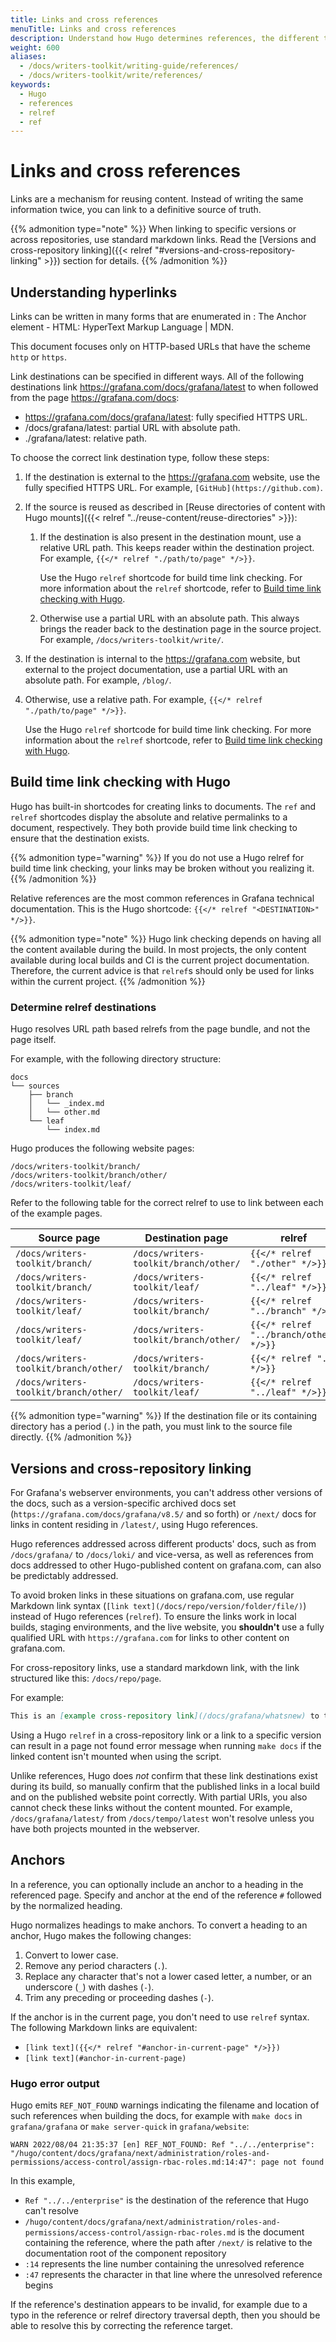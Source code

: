 ```yaml
---
title: Links and cross references
menuTitle: Links and cross references
description: Understand how Hugo determines references, the different types of references, and how to use them.
weight: 600
aliases:
  - /docs/writers-toolkit/writing-guide/references/
  - /docs/writers-toolkit/write/references/
keywords:
  - Hugo
  - references
  - relref
  - ref
---
```


# Links and cross references

Links are a mechanism for reusing content.
Instead of writing the same information twice, you can link to a definitive source of truth.

{{% admonition type="note" %}}
When linking to specific versions or across repositories, use standard markdown links. Read the [Versions and cross-repository linking]({{< relref "#versions-and-cross-repository-linking" >}}) section for details.
{{% /admonition %}}

## Understanding hyperlinks

Links can be written in many forms that are enumerated in [<a>: The Anchor element - HTML: HyperText Markup Language | MDN](https://developer.mozilla.org/en-US/docs/Web/HTML/Element/a#href).

This document focuses only on HTTP-based URLs that have the scheme `http` or `https`.

Link destinations can be specified in different ways.
All of the following destinations link https://grafana.com/docs/grafana/latest to when followed from the page https://grafana.com/docs:

- https://grafana.com/docs/grafana/latest: fully specified HTTPS URL.
- /docs/grafana/latest: partial URL with absolute path.
- ./grafana/latest: relative path.

To choose the correct link destination type, follow these steps:

1. If the destination is external to the https://grafana.com website, use the fully specified HTTPS URL.
   For example, `[GitHub](https://github.com)`.
1. If the source is reused as described in [Reuse directories of content with Hugo mounts]({{< relref "../reuse-content/reuse-directories" >}}):

   1. If the destination is also present in the destination mount, use a relative URL path.
      This keeps reader within the destination project.
      For example, `{{</* relref "./path/to/page" */>}}`.

      Use the Hugo `relref` shortcode for build time link checking.
      For more information about the `relref` shortcode, refer to [Build time link checking with Hugo](#build-time-link-checking-with-hugo).

   1. Otherwise use a partial URL with an absolute path.
      This always brings the reader back to the destination page in the source project.
      For example, `/docs/writers-toolkit/write/`.

1. If the destination is internal to the https://grafana.com website, but external to the project documentation,
   use a partial URL with an absolute path.
   For example, `/blog/`.
1. Otherwise, use a relative path.
   For example, `{{</* relref "./path/to/page" */>}}`.

   Use the Hugo `relref` shortcode for build time link checking.
   For more information about the `relref` shortcode, refer to [Build time link checking with Hugo](#build-time-link-checking-with-hugo).

## Build time link checking with Hugo

Hugo has built-in shortcodes for creating links to documents.
The `ref` and `relref` shortcodes display the absolute and relative permalinks to a document, respectively.
They both provide build time link checking to ensure that the destination exists.

{{% admonition type="warning" %}}
If you do not use a Hugo relref for build time link checking, your links may be broken without you realizing it.
{{% /admonition %}}

Relative references are the most common references in Grafana technical documentation.
This is the Hugo shortcode: `{{</* relref "<DESTINATION>" */>}}`.

{{% admonition type="note" %}}
Hugo link checking depends on having all the content available during the build.
In most projects, the only content available during local builds and CI is the current project documentation.
Therefore, the current advice is that `relref`s should only be used for links within the current project.
{{% /admonition %}}

### Determine relref destinations

Hugo resolves URL path based relrefs from the page bundle, and not the page itself.

For example, with the following directory structure:

```
docs
└── sources
    ├── branch
    │   └── _index.md
    │   └── other.md
    └── leaf
        └── index.md
```

Hugo produces the following website pages:

```
/docs/writers-toolkit/branch/
/docs/writers-toolkit/branch/other/
/docs/writers-toolkit/leaf/
```

Refer to the following table for the correct relref to use to link between each of the example pages.

| Source page                           | Destination page                      | relref                                 |
| ------------------------------------- | ------------------------------------- | -------------------------------------- |
| `/docs/writers-toolkit/branch/`       | `/docs/writers-toolkit/branch/other/` | `{{</* relref "./other" */>}}`         |
| `/docs/writers-toolkit/branch/`       | `/docs/writers-toolkit/leaf/`         | `{{</* relref "../leaf" */>}}`         |
| `/docs/writers-toolkit/leaf/`         | `/docs/writers-toolkit/branch/`       | `{{</* relref "../branch" */>}}`       |
| `/docs/writers-toolkit/leaf/`         | `/docs/writers-toolkit/branch/other/` | `{{</* relref "../branch/other" */>}}` |
| `/docs/writers-toolkit/branch/other/` | `/docs/writers-toolkit/branch/`       | `{{</* relref "." */>}}`               |
| `/docs/writers-toolkit/branch/other/` | `/docs/writers-toolkit/leaf/`         | `{{</* relref "../leaf" */>}}`         |

{{% admonition type="warning" %}}
If the destination file or its containing directory has a period (`.`) in the path, you must link to the source file directly.
{{% /admonition %}}

## Versions and cross-repository linking

For Grafana's webserver environments, you can't address other versions of the docs, such as a version-specific archived docs set (`https://grafana.com/docs/grafana/v8.5/` and so forth) or `/next/` docs for links in content residing in `/latest/`, using Hugo references.

Hugo references addressed across different products' docs, such as from `/docs/grafana/` to `/docs/loki/` and vice-versa, as well as references from docs addressed to other Hugo-published content on grafana.com, can also be predictably addressed.

To avoid broken links in these situations on grafana.com, use regular Markdown link syntax (`[link text](/docs/repo/version/folder/file/)`) instead of Hugo references (`relref`). To ensure the links work in local builds, staging environments, and the live website, you **shouldn't** use a fully qualified URL with `https://grafana.com` for links to other content on grafana.com.

For cross-repository links, use a standard markdown link, with the link structured like this: `/docs/repo/page`.

For example:

```markdown
This is an [example cross-repository link](/docs/grafana/whatsnew) to the Grafana repository.
```

Using a Hugo `relref` in a cross-repository link or a link to a specific version can result in a page not found error message when running `make docs` if the linked content isn't mounted when using the script.

Unlike references, Hugo does _not_ confirm that these link destinations exist during its build, so manually confirm that the published links in a local build and on the published website point correctly.
With partial URIs, you also cannot check these links without the content mounted. For example, `/docs/grafana/latest/` from `/docs/tempo/latest` won't resolve unless you have both projects mounted in the webserver.

## Anchors

In a reference, you can optionally include an anchor to a heading in the referenced page.
Specify and anchor at the end of the reference `#` followed by the normalized heading.

Hugo normalizes headings to make anchors.
To convert a heading to an anchor, Hugo makes the following changes:

1. Convert to lower case.
1. Remove any period characters (`.`).
1. Replace any character that's not a lower cased letter, a number, or an underscore (`_`) with dashes (`-`).
1. Trim any preceding or proceeding dashes (`-`).

If the anchor is in the current page, you don't need to use `relref` syntax.
The following Markdown links are equivalent:

- `[link text]({{</* relref "#anchor-in-current-page" */>}})`
- `[link text](#anchor-in-current-page)`

### Hugo error output

Hugo emits `REF_NOT_FOUND` warnings indicating the filename and location of such references when building the docs, for example with `make docs` in `grafana/grafana` or `make server-quick` in `grafana/website`:

```
WARN 2022/08/04 21:35:37 [en] REF_NOT_FOUND: Ref "../../enterprise": "/hugo/content/docs/grafana/next/administration/roles-and-permissions/access-control/assign-rbac-roles.md:14:47": page not found
```

In this example,

- `Ref "../../enterprise"` is the destination of the reference that Hugo can't resolve
- `/hugo/content/docs/grafana/next/administration/roles-and-permissions/access-control/assign-rbac-roles.md` is the document containing the reference, where the path after `/next/` is relative to the documentation root of the component repository
- `:14` represents the line number containing the unresolved reference
- `:47` represents the character in that line where the unresolved reference begins

If the reference's destination appears to be invalid, for example due to a typo in the reference or relref directory traversal depth, then you should be able to resolve this by correcting the reference target.
